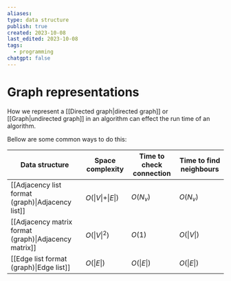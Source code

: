```yaml
---
aliases: 
type: data structure
publish: true
created: 2023-10-08
last_edited: 2023-10-08
tags:
  - programming
chatgpt: false
---
```

# Graph representations

How we represent a [[Directed graph|directed graph]] or [[Graph|undirected graph]] in an algorithm can effect the run time of an algorithm.

Bellow are some common ways to do this:

| Data structure                                        | Space complexity                   | Time to check connection | Time to find neighbours |
| ----------------------------------------------------- | ---------------------------------- | ------------------------ | ----------------------- |
| [[Adjacency list format (graph)\|Adjacency list]]     | $O(\vert V \vert + \vert E \vert)$ | $O(N_v)$                 | $O(N_v)$                |
| [[Adjacency matrix format (graph)\|Adjacency matrix]] | $O(\vert V \vert^2)$               | $O(1)$                   | $O(\vert V \vert)$      |
| [[Edge list format (graph)\|Edge list]]               | $O(\vert E \vert)$                 | $O(\vert E \vert)$       | $O(\vert E \vert)$      | 
